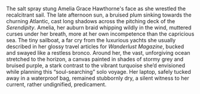 The salt spray stung Amelia Grace Hawthorne's face as she wrestled the recalcitrant sail.  The late afternoon sun, a bruised plum sinking towards the churning Atlantic, cast long shadows across the pitching deck of the *Serendipity*.  Amelia, her auburn braid whipping wildly in the wind, muttered curses under her breath, more at her own incompetence than the capricious sea.  The tiny sailboat, a far cry from the luxurious yachts she usually described in her glossy travel articles for *Wanderlust Magazine*, bucked and swayed like a restless bronco.  Around her, the vast, unforgiving ocean stretched to the horizon, a canvas painted in shades of stormy grey and bruised purple, a stark contrast to the vibrant turquoise she’d envisioned while planning this “soul-searching” solo voyage.  Her laptop, safely tucked away in a waterproof bag, remained stubbornly dry, a silent witness to her current, rather undignified, predicament.
